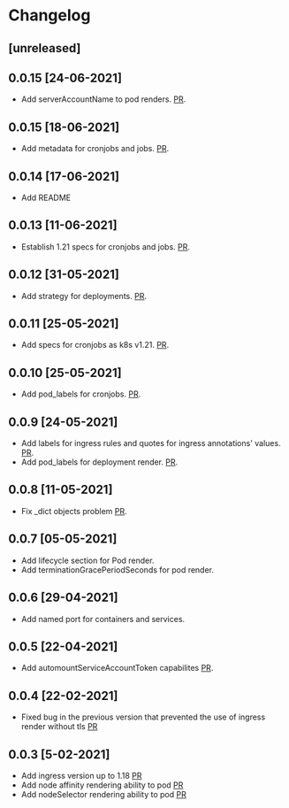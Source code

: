 # Changelog

## [unreleased]

## 0.0.15 [24-06-2021]

- Add serverAccountName to pod renders. [PR]().

## 0.0.15 [18-06-2021]

- Add metadata for cronjobs and jobs. [PR](https://github.com/prefapp/prefapp-helm/pull/87).

## 0.0.14 [17-06-2021]

- Add README

## 0.0.13 [11-06-2021]

- Establish 1.21 specs for cronjobs and jobs. [PR](https://github.com/prefapp/prefapp-helm/pull/78).

## 0.0.12 [31-05-2021]

- Add strategy for deployments.  [PR](https://github.com/prefapp/prefapp-helm/pull/75).

## 0.0.11 [25-05-2021]

- Add specs for cronjobs as k8s v1.21. [PR](https://github.com/prefapp/prefapp-helm/pull/69).

## 0.0.10 [25-05-2021]

- Add pod_labels for cronjobs. [PR](https://github.com/prefapp/prefapp-helm/pull/66).

## 0.0.9 [24-05-2021]

- Add labels for ingress rules and quotes for ingress annotations' values. [PR](https://github.com/prefapp/prefapp-helm/pull/62).
- Add pod_labels for deployment render. [PR](https://github.com/prefapp/prefapp-helm/pull/63).  


## 0.0.8 [11-05-2021]

- Fix _dict objects problem [PR](https://github.com/prefapp/prefapp-helm/pull/58).

## 0.0.7 [05-05-2021]
- Add lifecycle section for Pod render. 
- Add terminationGracePeriodSeconds for pod render. 

## 0.0.6 [29-04-2021]
- Add named port for containers and services. 

## 0.0.5 [22-04-2021]
- Add automountServiceAccountToken capabilites [PR](https://github.com/prefapp/prefapp-helm/pull/43).

## 0.0.4 [22-02-2021]
- Fixed bug in the previous version that prevented the use of ingress render without tls [PR](https://github.com/prefapp/prefapp-helm/pull/36)

## 0.0.3 [5-02-2021]

- Add ingress version up to 1.18 [PR](https://github.com/prefapp/prefapp-helm/pull/16)
- Add node affinity rendering ability to pod [PR](https://github.com/prefapp/prefapp-helm/pull/17)
- Add nodeSelector rendering ability to pod [PR](https://github.com/prefapp/prefapp-helm/pull/19)
